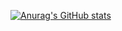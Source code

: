 [![Anurag's GitHub stats](https://github-readme-stats.vercel.app/api?username=karasssdev&theme=nightowl)](https://github.com/anuraghazra/github-readme-stats)
